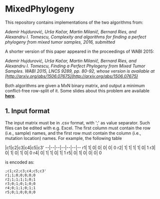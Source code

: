 # MixedPhylogeny
This repository contains implementations of the two algorithms from: 

*Ademir Hujdurović, Urša Kačar, Martin Milanič, Bernard Ries, and Alexandru I. Tomescu, Complexity and algorithms for finding a perfect phylogeny from mixed tumor samples, 2016, submitted*

A shorter version of this paper appeared in the proceedings of WABI 2015:

*Ademir Hujdurović, Urša Kačar, Martin Milanič, Bernard Ries, and Alexandru I. Tomescu, Finding a Perfect Phylogeny from Mixed Tumor Samples. WABI 2015, LNCS 9289, pp. 80-92, whose version is available at [http://arxiv.org/abs/1506.07675](http://arxiv.org/abs/1506.07675)*

Both algorithms are given a MxN binary matrix, and output a minimum conflict-free row-split of it. Some slides about this problem are available [**here**](https://www.cs.helsinki.fi/u/tomescu/perfect-phylogeny-tumors.pdf).

## 1. Input format

The input matrix must be in .csv format, with ';' as value separator. Such files can be edited with e.g. Excel. The first column must contain the row (i.e., sample) names, and the first row must contain the column (i.e., mutation location) names. For example, the following table 

  |c1|c2|c3|c4|c5|c3'
--|--|--|--|--|--|--
r1| 1| 0| 0| 0| 0| 0
r2| 1| 1| 1| 1| 0| 1
r3| 0| 1| 0| 1| 0| 0
r4| 0| 1| 1| 0| 1| 1
r5| 0| 1| 0| 0| 0| 0

is encoded as:

	;c1;c2;c3;c4;c5;c3'
	r1;1;0;0;0;0;0
	r2;1;1;1;1;0;1
	r3;0;1;0;1;0;0
	r4;0;1;1;0;1;1
	r5;0;1;0;0;0;0